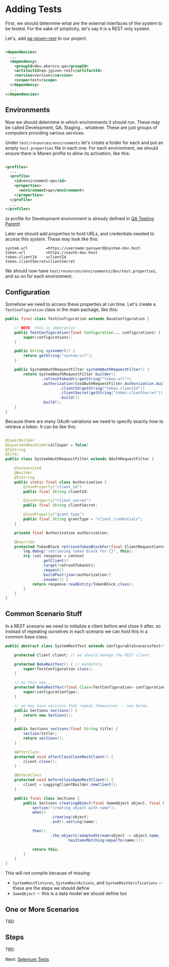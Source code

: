 # Adding Tests

First, we should determine what are the external interfaces of the system to be
tested. For the sake of simplicity, let's say it is a REST only system.

Let's, add [qa-jgiven-rest](qa-jgiven-rest/dependency-info.html) to our project.

```xml

<dependencies>
  ...
  <dependency>
    <groupId>dev.aherscu.qa</groupId>
    <artifactId>qa-jgiven-rest</artifactId>
    <version>version</version>
    <scope>test</scope>
  </dependency>
  ...
</dependencies>
```

## Environments

Now we should determine in which environments it should run. These may be called
Development, QA, Staging... whatever. These are just groups of computers
providing various services.

Under `test/resources/environments` let's create a folder for each and put an
empty `test.properties` file in each one. For each environment, we should ensure
there is Maven profile to allow its activation, like this:

```xml

<profiles>
  ...
  <profile>
    <id>environment-qa</id>
    <properties>
      <environment>qa</environment>
    </properties>
  </profile>
  ...
</profiles>
```

(a profile for Development environment is already defined
in [QA Testing Parent](qa-testing-parent/index.html))

Later we should add properties to hold URLs, and credentials needed to access
this system. These may look like this:

```properties
system.url        =https://username:password@system-dev.host
token.url         =https://oauth-dev.host
token.clientId    =clientId
token.clientSecret=clientSecret
```

We should now have `test/resources/environments/dev/test.properties`, and so on
for each environment.

## Configuration

Somehow we need to access these properties at run time. Let's create
a `TestConfiguration` class in the main package, like this:

```java
public final class TestConfiguration extends BaseConfiguration {

    // NOTE: this is imperative
    public TestConfiguration(final Configuration... configurations) {
        super(configurations);
    }

    public String systemUrl() {
        return getString("system.url");
    }

    public SystemOAuthRequestFilter systemOAuthRequestFilter() {
        return SystemOAuthRequestFilter.builder()
                .refreshTokenUri(getString("token.url"))
                .authorization(CosOAuthRequestFilter.Authorization.builder()
                        .clientId(getString("token.clientId"))
                        .clientSecret(getString("token.clientSecret"))
                        .build())
                .build();
    }
}
```

Because there are many OAuth variations we need to specify exactly how to
retrieve a token. It can be like this:

```java

@SuperBuilder
@EqualsAndHashCode(callSuper = false)
@ToString
@Slf4j
public class SystemOAuthRequestFilter extends OAuthRequestFilter {

    @Jacksonized
    @Builder
    @ToString
    public static final class Authorization {
        @JsonProperty("client_id")
        public final String clientId;

        @JsonProperty("client_secret")
        public final String clientSecret;

        @JsonProperty("grant_type")
        public final String grantType = "client_credentials";
    }

    private final Authorization authorization;

    @Override
    protected TokenBlock retrieveTokenBlockFor(final ClientRequestContext context) {
        log.debug("retrieving token block for {}", this);
        try (val response = context
                .getClient()
                .target(refreshTokenUri)
                .request()
                .buildPost(json(authorization))
                .invoke()) {
            return response.readEntity(TokenBlock.class);
        }
    }
}
```

## Common Scenario Stuff

In a REST scenario we need to initialize a client before and close it after, so
instead of repeating ourselves in each scenario we can hold this in a common
base class:

```java
public abstract class SystemRestTest extends ConfigurableScenarioTest<TestConfiguration, RestScenarioType, SystemRestFixtures<?>, SystemRestActions<?>, SystemRestVerifications<?>> {

    protected Client client; // we should manage the REST client

    protected BekaRestTest() { // mandatory
        super(TestConfiguration.class);
    }

    // so this one...
    protected BekaRestTest(final Class<TestConfiguration> configurationType) {
        super(configurationType);
    }

    // we may have sections that repeat themselves -- see below
    public Sections sections() {
        return new Sections();
    }

    public Sections sections(final String title) {
        section(title);
        return sections();
    }

    @AfterClass
    protected void afterClassCloseRestClient() {
        client.close();
    }

    @BeforeClass
    protected void beforeClassOpenRestClient() {
        client = LoggingClientBuilder.newClient();
    }

    public final class Sections {
        public Sections creatingObject(final SomeObject object, final Name name) {
            section("creating object with name");
            when()
                    .creating(object)
                    .and().setting(name);

            then()
                    .the_objects(adaptedStream(object -> object.name,
                            hasItemsMatching(equalTo(name))));

            return this;
        }
    }
}
```

This will not compile because of missing:
* `SystemRestFixtures`, `SystemRestActions`, and `SystemRestVerifications` -- these are the steps we should define
* `SomeObject` -- this is a data model we should define too

## One or More Scenarios

TBD

## Steps

TBD

Next: [Selenium Tests](selenium-tests.html)
